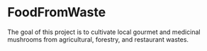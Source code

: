# FoodFromWaste
The goal of this project is to cultivate local gourmet and medicinal mushrooms from agricultural, forestry, and restaurant wastes.
